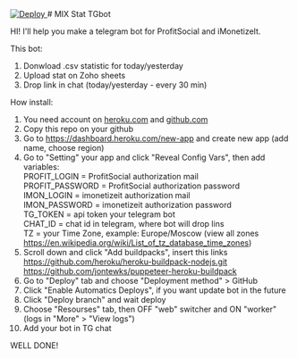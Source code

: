 <a href="https://heroku.com/deploy?template=https://github.com/pa2tie/mixstat_bot">
  <img src="https://www.herokucdn.com/deploy/button.svg" alt="Deploy">
</a>
# MIX Stat TGbot

HI! I'll help you make a telegram bot for ProfitSocial and iMonetizeIt.

This bot:
1. Donwload .csv statistic for today/yesterday
2. Upload stat on Zoho sheets
3. Drop link in chat (today/yesterday - every 30 min)


How install:
1. You need account on <a href="heroku.com">heroku.com</a> and <a href="github.com">github.com</a>
2. Copy this repo on your github
3. Go to <a href="https://dashboard.heroku.com/new-app">https://dashboard.heroku.com/new-app</a> and create new app (add name, choose region)
4. Go to "Setting" your app and click "Reveal Config Vars", then add variables:
<br>PROFIT_LOGIN = ProfitSocial authorization mail
<br>PROFIT_PASSWORD = ProfitSocial authorization password
<br>IMON_LOGIN = imonetizeit authorization mail
<br>IMON_PASSWORD = imonetizeit authorization password
<br>TG_TOKEN = api token your telegram bot
<br>CHAT_ID = chat id in telegram, where bot will drop lins
<br>TZ = your Time Zone, example: Europe/Moscow (view all zones https://en.wikipedia.org/wiki/List_of_tz_database_time_zones)
5. Scroll down and click "Add buildpacks", insert this links
<br>https://github.com/heroku/heroku-buildpack-nodejs.git
<br>https://github.com/jontewks/puppeteer-heroku-buildpack
6. Go to "Deploy" tab and choose "Deployment method" > GitHub
7. Click "Enable Automatics Deploys", if you want update bot in the future
8. Click "Deploy branch" and wait deploy
9. Choose "Resourses" tab, then OFF "web" switcher and ON "worker" (logs in "More" > "View logs")
10. Add your bot in TG chat

WELL DONE!
